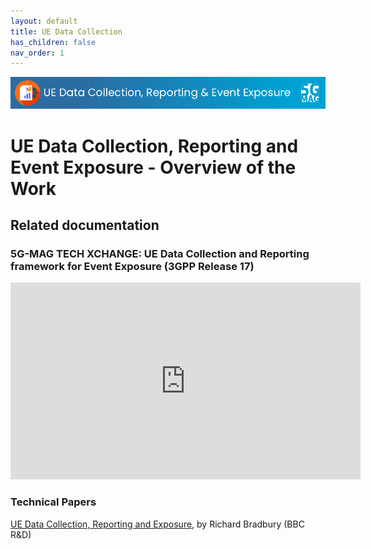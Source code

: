 ```yaml
---
layout: default
title: UE Data Collection
has_children: false
nav_order: 1
---
```


<img src="../assets/images/Banner_UEDC.png" /> 

# UE Data Collection, Reporting and Event Exposure - Overview of the Work

## Related documentation

### 5G-MAG TECH XCHANGE: UE Data Collection and Reporting framework for Event Exposure (3GPP Release 17)
<iframe width="560" height="315" src="https://www.youtube.com/embed/1Hv81xdbBfw?si=ZVTh7SUiMSw04_rn" title="YouTube video player" frameborder="0" allow="accelerometer; autoplay; clipboard-write; encrypted-media; gyroscope; picture-in-picture; web-share" referrerpolicy="strict-origin-when-cross-origin" allowfullscreen></iframe>

### Technical Papers
[UE Data Collection, Reporting and Exposure](https://www.3gpp.org/newsletter-issue-05-oct-2022#flipbook-flip6/17/), by Richard Bradbury (BBC R&D)
